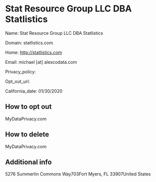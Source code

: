 
# Stat Resource Group LLC DBA Statlistics

Name: Stat Resource Group LLC DBA Statlistics

Domain: statlistics.com

Home: http://statlistics.com

Email: michael [at] alescodata.com

Privacy_policy: 

Opt_out_url: 

California_date: 01/30/2020



## How to opt out

MyDataPrivacy.com

## How to delete

MyDataPrivacy.com

## Additional info



5276 Summerlin Commons Way703Fort Myers, FL 33907United States

